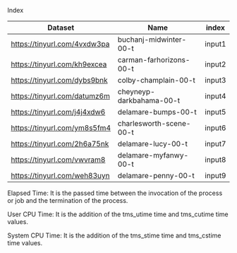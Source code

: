 
Index

| Dataset                      | Name                     | index  |
|------------------------------|--------------------------|--------|
| https://tinyurl.com/4vxdw3pa | buchanj-midwinter-00-t   | input1 |
| https://tinyurl.com/kh9excea | carman-farhorizons-00-t  | input2 |
| https://tinyurl.com/dybs9bnk | colby-champlain-00-t     | input3 |
| https://tinyurl.com/datumz6m | cheyneyp-darkbahama-00-t | input4 |
| https://tinyurl.com/j4j4xdw6 | delamare-bumps-00-t      | input5 |
| https://tinyurl.com/ym8s5fm4 | charlesworth-scene-00-t  | input6 |
| https://tinyurl.com/2h6a75nk | delamare-lucy-00-t       | input7 |
| https://tinyurl.com/vwvram8  | delamare-myfanwy-00-t    | input8 |
| https://tinyurl.com/weh83uyn | delamare-penny-00-t      | input9 |


<p> Elapsed Time: It is the passed time between the invocation of the process or job and the termination of the process.</p>
<p> User CPU Time: It is the addition of the tms_utime time and tms_cutime time values. </p>
<p> System CPU Time: It is the addition of the tms_stime time and tms_cstime time values. </p>